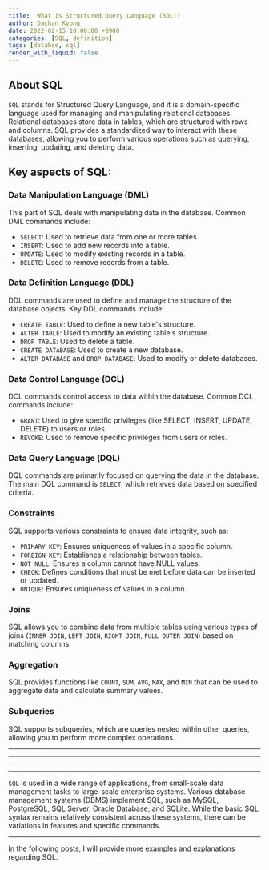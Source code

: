 ```yaml
---
title:  What is Structured Query Language (SQL)?
author: Dachan Kyong
date: 2022-02-15 10:00:00 +0900
categories: [SQL, definition]
tags: [databse, sql]
render_with_liquid: false
---
```


## **About SQL**
`SQL` stands for Structured Query Language, and it is a domain-specific language used for managing and manipulating relational databases. Relational databases store data in tables, which are structured with rows and columns. SQL provides a standardized way to interact with these databases, allowing you to perform various operations such as querying, inserting, updating, and deleting data.


## Key aspects of SQL:

### Data Manipulation Language (DML)
This part of SQL deals with manipulating data in the database. Common DML commands include:
-  `SELECT`: Used to retrieve data from one or more tables.
- `INSERT`: Used to add new records into a table.
- `UPDATE`: Used to modify existing records in a table.
- `DELETE`: Used to remove records from a table.

### Data Definition Language (DDL)
DDL commands are used to define and manage the structure of the database objects. Key DDL commands include:
- `CREATE TABLE`: Used to define a new table's structure.
- `ALTER TABLE`: Used to modify an existing table's structure.
- `DROP TABLE`: Used to delete a table.
- `CREATE DATABASE`: Used to create a new database.
- `ALTER DATABASE` and `DROP DATABASE`: Used to modify or delete databases.

### Data Control Language (DCL)
DCL commands control access to data within the database. Common DCL commands include:
- `GRANT`: Used to give specific privileges (like SELECT, INSERT, UPDATE, DELETE) to users or roles.
- `REVOKE`: Used to remove specific privileges from users or roles.

### Data Query Language (DQL)
DQL commands are primarily focused on querying the data in the database. The main DQL command is `SELECT`, which retrieves data based on specified criteria.

### Constraints
SQL supports various constraints to ensure data integrity, such as:
- `PRIMARY KEY`: Ensures uniqueness of values in a specific column.
- `FOREIGN KEY`: Establishes a relationship between tables.
- `NOT NULL`: Ensures a column cannot have NULL values.
- `CHECK`: Defines conditions that must be met before data can be inserted or updated.
- `UNIQUE`: Ensures uniqueness of values in a column.

### Joins
SQL allows you to combine data from multiple tables using various types of joins (`INNER JOIN`, `LEFT JOIN`, `RIGHT JOIN`, `FULL OUTER JOIN`) based on matching columns.

### Aggregation
SQL provides functions like `COUNT`, `SUM`, `AVG`, `MAX`, and `MIN` that can be used to aggregate data and calculate summary values.

### Subqueries
SQL supports subqueries, which are queries nested within other queries, allowing you to perform more complex operations.


---
---
---
---
`SQL` is used in a wide range of applications, from small-scale data management tasks to large-scale enterprise systems. Various database management systems (DBMS) implement SQL, such as MySQL, PostgreSQL, SQL Server, Oracle Database, and SQLite. While the basic SQL syntax remains relatively consistent across these systems, there can be variations in features and specific commands.

---
In the following posts, I will provide more examples and explanations regarding SQL.

